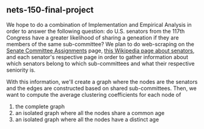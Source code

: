 ## nets-150-final-project 

We hope to do a combination of Implementation and Empirical Analysis in order to answer the following question: do U.S. senators from the 117th Congress have a greater likelihood of sharing a geneation if they are members of the same sub-committee? We plan to do web-scraping on the [Senate Committee Assignments](https://www.senate.gov/general/committee_assignments/assignments.htm) page, [this Wikipedia page about senators](https://en.wikipedia.org/wiki/List_of_United_States_senators_in_the_117th_Congress), and each senator's respective page in order to gather information about which senators belong to which sub-committees and what their respective seniority is. 

With this information, we'll create a graph where the nodes are the senators and the edges are constructed based on shared sub-committees. Then, we want to compute the average clustering coefficients for each node of 
1. the complete graph
2. an isolated graph where all the nodes share a common age
3. an isolated graph where all the nodes have a distinct age 

